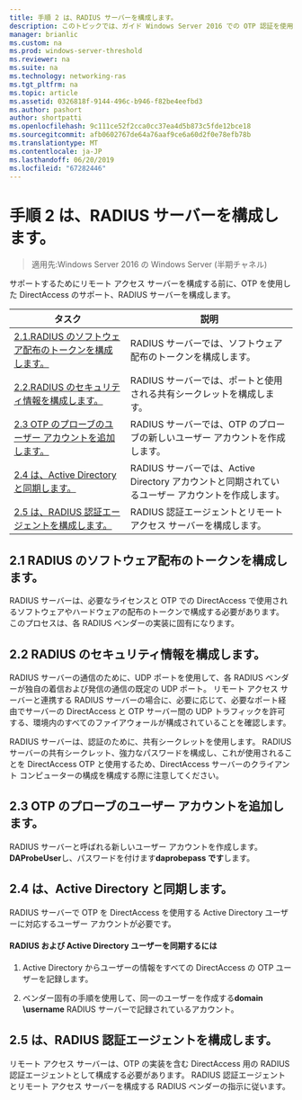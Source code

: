```yaml
---
title: 手順 2 は、RADIUS サーバーを構成します。
description: このトピックでは、ガイド Windows Server 2016 での OTP 認証を使用したリモート アクセスの展開の一部です。
manager: brianlic
ms.custom: na
ms.prod: windows-server-threshold
ms.reviewer: na
ms.suite: na
ms.technology: networking-ras
ms.tgt_pltfrm: na
ms.topic: article
ms.assetid: 0326818f-9144-496c-b946-f82be4eefbd3
ms.author: pashort
author: shortpatti
ms.openlocfilehash: 9c111ce52f2cca0cc37ea4d5b873c5fde12bce18
ms.sourcegitcommit: afb0602767de64a76aaf9ce6a60d2f0e78efb78b
ms.translationtype: MT
ms.contentlocale: ja-JP
ms.lasthandoff: 06/20/2019
ms.locfileid: "67282446"
---
```

# <a name="step-2-configure-the-radius-server"></a>手順 2 は、RADIUS サーバーを構成します。

>適用先:Windows Server 2016 の Windows Server (半期チャネル)

サポートするためにリモート アクセス サーバーを構成する前に、OTP を使用した DirectAccess のサポート、RADIUS サーバーを構成します。  
  
|タスク|説明|  
|----|--------|  
|[2.1.RADIUS のソフトウェア配布のトークンを構成します。](#BKMK_1.1)|RADIUS サーバーでは、ソフトウェア配布のトークンを構成します。|  
|[2.2.RADIUS のセキュリティ情報を構成します。](#BKMK_1.2)|RADIUS サーバーでは、ポートと使用される共有シークレットを構成します。|  
|[2.3 OTP のプローブのユーザー アカウントを追加します。](#BKMK_Probe)|RADIUS サーバーでは、OTP のプローブの新しいユーザー アカウントを作成します。|  
|[2.4 は、Active Directory と同期します。](#BKMK_Active)|RADIUS サーバーでは、Active Directory アカウントと同期されているユーザー アカウントを作成します。|  
|[2.5 は、RADIUS 認証エージェントを構成します。](#BKMK_AuthAgent)|RADIUS 認証エージェントとリモート アクセス サーバーを構成します。|  
  
## <a name="BKMK_1.1"></a>2.1 RADIUS のソフトウェア配布のトークンを構成します。  
RADIUS サーバーは、必要なライセンスと OTP での DirectAccess で使用されるソフトウェアやハードウェアの配布のトークンで構成する必要があります。 このプロセスは、各 RADIUS ベンダーの実装に固有になります。  
  
## <a name="BKMK_1.2"></a>2.2 RADIUS のセキュリティ情報を構成します。  
RADIUS サーバーの通信のために、UDP ポートを使用して、各 RADIUS ベンダーが独自の着信および発信の通信の既定の UDP ポート。 リモート アクセス サーバーと連携する RADIUS サーバーの場合に、必要に応じて、必要なポート経由でサーバーの DirectAccess と OTP サーバー間の UDP トラフィックを許可する、環境内のすべてのファイアウォールが構成されていることを確認します。  
  
RADIUS サーバーは、認証のために、共有シークレットを使用します。 RADIUS サーバーの共有シークレット、強力なパスワードを構成し、これが使用されることを DirectAccess OTP と使用するため、DirectAccess サーバーのクライアント コンピューターの構成を構成する際に注意してください。  
  
## <a name="BKMK_Probe"></a>2.3 OTP のプローブのユーザー アカウントを追加します。  
RADIUS サーバーと呼ばれる新しいユーザー アカウントを作成します。 **DAProbeUser**し、パスワードを付けます**daprobepass です**します。  
  
## <a name="BKMK_Active"></a>2.4 は、Active Directory と同期します。  
RADIUS サーバーで OTP を DirectAccess を使用する Active Directory ユーザーに対応するユーザー アカウントが必要です。  
  
#### <a name="to-synchronize-the-radius-and-active-directory-users"></a>RADIUS および Active Directory ユーザーを同期するには  
  
1.  Active Directory からユーザーの情報をすべての DirectAccess の OTP ユーザーを記録します。  
  
2.  ベンダー固有の手順を使用して、同一のユーザーを作成する**domain \username** RADIUS サーバーで記録されているアカウント。  
  
## <a name="BKMK_AuthAgent"></a>2.5 は、RADIUS 認証エージェントを構成します。  
リモート アクセス サーバーは、OTP の実装を含む DirectAccess 用の RADIUS 認証エージェントとして構成する必要があります。 RADIUS 認証エージェントとリモート アクセス サーバーを構成する RADIUS ベンダーの指示に従います。  
  


